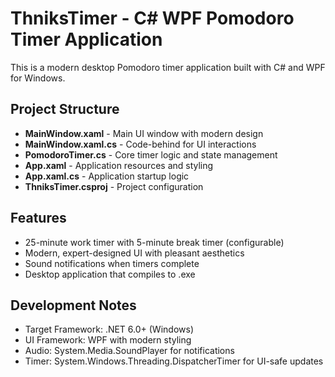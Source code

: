 # ThniksTimer - C# WPF Pomodoro Timer Application

This is a modern desktop Pomodoro timer application built with C# and WPF for Windows.

## Project Structure
- **MainWindow.xaml** - Main UI window with modern design
- **MainWindow.xaml.cs** - Code-behind for UI interactions  
- **PomodoroTimer.cs** - Core timer logic and state management
- **App.xaml** - Application resources and styling
- **App.xaml.cs** - Application startup logic
- **ThniksTimer.csproj** - Project configuration

## Features
- 25-minute work timer with 5-minute break timer (configurable)
- Modern, expert-designed UI with pleasant aesthetics
- Sound notifications when timers complete
- Desktop application that compiles to .exe

## Development Notes
- Target Framework: .NET 6.0+ (Windows)
- UI Framework: WPF with modern styling
- Audio: System.Media.SoundPlayer for notifications
- Timer: System.Windows.Threading.DispatcherTimer for UI-safe updates